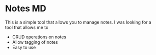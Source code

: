 Notes MD
========

This is a simple tool that allows you to manage notes. I was looking for a tool that allows me to

* CRUD operations on notes
* Allow tagging of notes
* Easy to use
